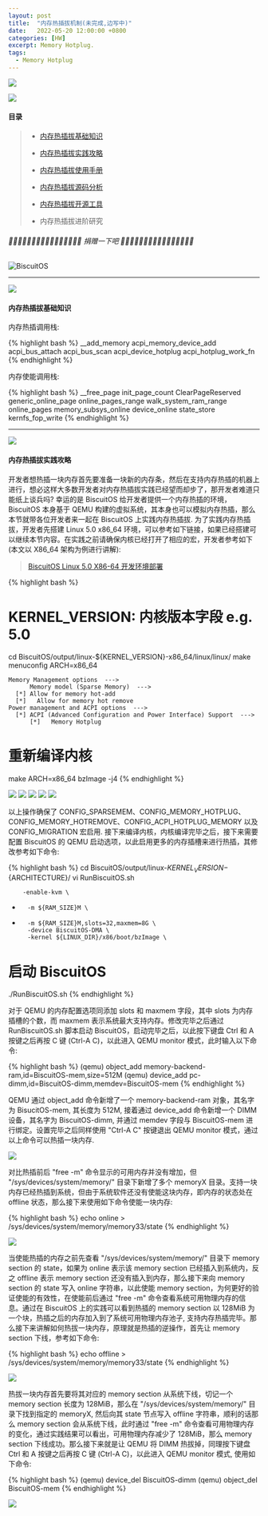 ```yaml
---
layout: post
title:  "内存热插拔机制(未完成,边写中)"
date:   2022-05-20 12:00:00 +0800
categories: [HW]
excerpt: Memory Hotplug.
tags:
  - Memory Hotplug
---
```


![](/assets/PDB/BiscuitOS/kernel/IND00000L0.PNG)

![](/assets/PDB/RPI/RPI100100.png)

#### 目录

> - [内存热插拔基础知识](#A)
>
> - [内存热插拔实践攻略](#B)
>
> - [内存热插拔使用手册](#C)
>
> - [内存热插拔源码分析](#D)
>
> - [内存热插拔开源工具](#E)
>
> - 内存热插拔进阶研究

######  🙂🙂🙂🙂🙂🙂🙂🙂🙂🙂🙂🙂🙂🙂🙂🙂 捐赠一下吧 🙂🙂🙂🙂🙂🙂🙂🙂🙂🙂🙂🙂🙂🙂🙂🙂

![BiscuitOS](/assets/PDB/BiscuitOS/kernel/HAB000036.jpg)

-------------------------------------------

<span id="A"></span>

![](/assets/PDB/BiscuitOS/kernel/IND00000I.jpg)

#### 内存热插拔基础知识

内存热插调用栈:

{% highlight bash %}
__add_memory
acpi_memory_device_add
acpi_bus_attach
acpi_bus_scan
acpi_device_hotplug
acpi_hotplug_work_fn
{% endhighlight %}

内存使能调用栈:

{% highlight bash %}
__free_page
init_page_count
ClearPageReserved
generic_online_page
online_pages_range
walk_system_ram_range
online_pages
memory_subsys_online
device_online
state_store
kernfs_fop_write
{% endhighlight %}


-------------------------------------------

<span id="B"></span>

![](/assets/PDB/BiscuitOS/kernel/IND00000Q.jpg)

#### 内存热插拔实践攻略

开发者想热插一块内存首先要准备一块新的内存条，然后在支持内存热插的机器上进行，想必这样大多数开发者对内存热插拔实践已经望而却步了，那开发者难道只能纸上谈兵吗? 幸运的是 BiscuitOS 给开发者提供一个内存热插的环境，BiscuitOS 本身基于 QEMU 构建的虚拟系统，其本身也可以模拟内存热插，那么本节就带各位开发者来一起在 BiscuitOS 上实践内存热插拔. 为了实践内存热插拔，开发者先搭建 Linux 5.0 x86_64 环境，可以参考如下链接，如果已经搭建可以继续本节内容。在实践之前请确保内核已经打开了相应的宏，开发者参考如下 (本文以 X86_64 架构为例进行讲解):

> [BiscuitOS Linux 5.0 X86-64 开发环境部署](/blog/Linux-5.0-x86_64-Usermanual/)

{% highlight bash %}
# KERNEL_VERSION: 内核版本字段 e.g. 5.0
cd BiscuitOS/output/linux-${KERNEL_VERSION}-x86_64/linux/linux/
make menuconfig ARCH=x86_64

    Memory Management options  --->
          Memory model (Sparse Memory)  --->
      [*] Allow for memory hot-add
      [*]   Allow for memory hot remove
    Power management and ACPI options  --->
      [*] ACPI (Advanced Configuration and Power Interface) Support  --->
          [*]   Memory Hotplug 
     
# 重新编译内核
make ARCH=x86_64 bzImage -j4
{% endhighlight %} 

![](/assets/PDB/HK/TH001679.png)
![](/assets/PDB/HK/TH001680.png)
![](/assets/PDB/HK/TH001681.png)
![](/assets/PDB/HK/TH001682.png)
![](/assets/PDB/HK/TH001683.png)

以上操作确保了 CONFIG_SPARSEMEM、CONFIG_MEMORY_HOTPLUG、CONFIG_MEMORY_HOTREMOVE、CONFIG_ACPI_HOTPLUG_MEMORY 以及 CONFIG_MIGRATION 宏启用. 接下来编译内核，内核编译完毕之后，接下来需要配置 BiscuitOS 的 QEMU 启动选项，以此启用更多的内存插槽来进行热插，其修改参考如下命令:

{% highlight bash %}
cd BiscuitOS/output/linux-${KERNEL_VERSION}-${ARCHITECTURE}/
vi RunBiscuitOS.sh

        -enable-kvm \
-       -m ${RAM_SIZE}M \
+       -m ${RAM_SIZE}M,slots=32,maxmem=8G \
        -device BiscuitOS-DMA \
        -kernel ${LINUX_DIR}/x86/boot/bzImage \

# 启动 BiscuitOS
./RunBiscuitOS.sh
{% endhighlight %}

对于 QEMU 的内存配置选项同添加 slots 和 maxmem 字段，其中 slots 为内存插槽的个数，而 maxmem 表示系统最大支持内存。修改完毕之后通过 RunBiscuitOS.sh 脚本启动 BiscuitOS，启动完毕之后，以此按下键盘 Ctrl 和 A 按键之后再按 C 键 (Ctrl-A C)，以此进入 QEMU monitor 模式，此时输入以下命令:

{% highlight bash %}
(qemu) object_add memory-backend-ram,id=BiscuitOS-mem,size=512M
(qemu) device_add pc-dimm,id=BiscuitOS-dimm,memdev=BiscuitOS-mem
{% endhighlight %}

QEMU 通过 object_add 命令新增了一个 memory-backend-ram 对象，其名字为 BisucitOS-mem, 其长度为 512M, 接着通过 device_add 命令新增一个 DIMM 设备，其名字为 BiscuitOS-dimm, 并通过 memdev 字段与 BiscuitOS-mem 进行绑定。设置完毕之后同样使用 "Ctrl-A C" 按键退出 QEMU monitor 模式，通过以上命令可以热插一块内存.

![](/assets/PDB/HK/TH001684.png)

对比热插前后 "free -m" 命令显示的可用内存并没有增加，但 "/sys/devices/system/memory/" 目录下新增了多个 memoryX 目录。支持一块内存已经热插到系统，但由于系统软件还没有使能这块内存，即内存的状态处在 offline 状态，那么接下来使用如下命令使能一块内存:

{% highlight bash %}
echo online > /sys/devices/system/memory/memory33/state
{% endhighlight %}

![](/assets/PDB/HK/TH001685.png)

当使能热插的内存之前先查看 "/sys/devices/system/memory/" 目录下 memory section 的 state，如果为 online 表示该 memory section 已经插入到系统内，反之 offline 表示 memory section 还没有插入到内存，那么接下来向 memory section 的 state 写入 online 字符串，以此使能 memory section，为何更好的验证使能的有效性，在使能前后通过 "free -m" 命令查看系统可用物理内存的信息。通过在 BiscuitOS 上的实践可以看到热插的 memory section 以 128MiB 为一个块，热插之后的内存加入到了系统可用物理内存池子, 支持内存热插完毕。那么接下来讲解如何热拔一块内存，原理就是热插的逆操作，首先让 memory section 下线，参考如下命令:

{% highlight bash %}
echo offline > /sys/devices/system/memory/memory33/state
{% endhighlight %}

![](/assets/PDB/HK/TH001686.png)

热拔一块内存首先要将其对应的 memory section 从系统下线，切记一个 memory section 长度为 128MiB，那么在 "/sys/devices/system/memory/" 目录下找到指定的 memoryX, 然后向其 state 节点写入 offline 字符串，顺利的话那么 memory section 会从系统下线，此时通过 "free -m" 命令查看可用物理内存的变化，通过实践结果可以看出，可用物理内存减少了 128MiB，那么 memory section 下线成功。那么接下来就是让 QEMU 将 DIMM 热拔掉，同理按下键盘 Ctrl 和 A 按键之后再按 C 键 (Ctrl-A C)，以此进入 QEMU monitor 模式, 使用如下命令:

{% highlight bash %}
(qemu) device_del BiscuitOS-dimm
(qemu) object_del BiscuitOS-mem
{% endhighlight %}

![](/assets/PDB/BiscuitOS/kernel/IND000100.png)
